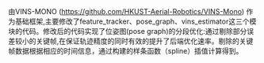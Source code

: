 由VINS-MONO (https://github.com/HKUST-Aerial-Robotics/VINS-Mono) 作为基础框架,主要修改了feature_tracker、pose_graph、vins_estimator这三个模块的代码。修改后的代码实现了位姿图(pose graph)的分段优化:通过剔除部分误差较小的关键帧,在保证轨迹精度的同时有效的提升了后端优化速率。剔除的关键帧数据根据相应的时间信息，通过构建的样条函数（spline）插值计算得到。
